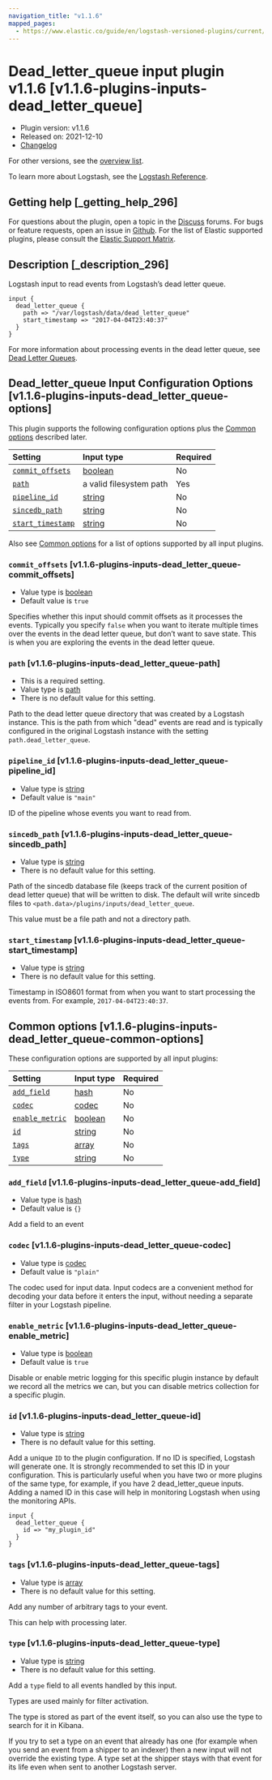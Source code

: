 ```yaml
---
navigation_title: "v1.1.6"
mapped_pages:
  - https://www.elastic.co/guide/en/logstash-versioned-plugins/current/v1.1.6-plugins-inputs-dead_letter_queue.html
---
```


# Dead_letter_queue input plugin v1.1.6 [v1.1.6-plugins-inputs-dead_letter_queue]

* Plugin version: v1.1.6
* Released on: 2021-12-10
* [Changelog](https://github.com/logstash-plugins/logstash-input-dead_letter_queue/blob/v1.1.6/CHANGELOG.md)

For other versions, see the [overview list](input-dead_letter_queue-index.md).

To learn more about Logstash, see the [Logstash Reference](https://www.elastic.co/guide/en/logstash/current/index.html).

## Getting help [_getting_help_296]

For questions about the plugin, open a topic in the [Discuss](http://discuss.elastic.co) forums. For bugs or feature requests, open an issue in [Github](https://github.com/logstash-plugins/logstash-input-dead_letter_queue). For the list of Elastic supported plugins, please consult the [Elastic Support Matrix](https://www.elastic.co/support/matrix#matrix_logstash_plugins).

## Description [_description_296]

Logstash input to read events from Logstash’s dead letter queue.

```
input {
  dead_letter_queue {
    path => "/var/logstash/data/dead_letter_queue"
    start_timestamp => "2017-04-04T23:40:37"
  }
}
```

For more information about processing events in the dead letter queue, see [Dead Letter Queues](https://www.elastic.co/guide/en/logstash/current/dead-letter-queues.html).

## Dead_letter_queue Input Configuration Options [v1.1.6-plugins-inputs-dead_letter_queue-options]

This plugin supports the following configuration options plus the [Common options](v1-1-6-plugins-inputs-dead_letter_queue.md#v1.1.6-plugins-inputs-dead_letter_queue-common-options) described later.

| Setting | Input type | Required |
| :- | :- | :- |
| [`commit_offsets`](v1-1-6-plugins-inputs-dead_letter_queue.md#v1.1.6-plugins-inputs-dead_letter_queue-commit_offsets) | [boolean](/lsr/value-types.md#boolean) | No |
| [`path`](v1-1-6-plugins-inputs-dead_letter_queue.md#v1.1.6-plugins-inputs-dead_letter_queue-path) | a valid filesystem path | Yes |
| [`pipeline_id`](v1-1-6-plugins-inputs-dead_letter_queue.md#v1.1.6-plugins-inputs-dead_letter_queue-pipeline_id) | [string](/lsr/value-types.md#string) | No |
| [`sincedb_path`](v1-1-6-plugins-inputs-dead_letter_queue.md#v1.1.6-plugins-inputs-dead_letter_queue-sincedb_path) | [string](/lsr/value-types.md#string) | No |
| [`start_timestamp`](v1-1-6-plugins-inputs-dead_letter_queue.md#v1.1.6-plugins-inputs-dead_letter_queue-start_timestamp) | [string](/lsr/value-types.md#string) | No |

Also see [Common options](v1-1-6-plugins-inputs-dead_letter_queue.md#v1.1.6-plugins-inputs-dead_letter_queue-common-options) for a list of options supported by all input plugins.

### `commit_offsets` [v1.1.6-plugins-inputs-dead_letter_queue-commit_offsets]

* Value type is [boolean](/lsr/value-types.md#boolean)
* Default value is `true`

Specifies whether this input should commit offsets as it processes the events. Typically you specify `false` when you want to iterate multiple times over the events in the dead letter queue, but don’t want to save state. This is when you are exploring the events in the dead letter queue.

### `path` [v1.1.6-plugins-inputs-dead_letter_queue-path]

* This is a required setting.
* Value type is [path](/lsr/value-types.md#path)
* There is no default value for this setting.

Path to the dead letter queue directory that was created by a Logstash instance. This is the path from which "dead" events are read and is typically configured in the original Logstash instance with the setting `path.dead_letter_queue`.

### `pipeline_id` [v1.1.6-plugins-inputs-dead_letter_queue-pipeline_id]

* Value type is [string](/lsr/value-types.md#string)
* Default value is `"main"`

ID of the pipeline whose events you want to read from.

### `sincedb_path` [v1.1.6-plugins-inputs-dead_letter_queue-sincedb_path]

* Value type is [string](/lsr/value-types.md#string)
* There is no default value for this setting.

Path of the sincedb database file (keeps track of the current position of dead letter queue) that will be written to disk. The default will write sincedb files to `<path.data>/plugins/inputs/dead_letter_queue`.

This value must be a file path and not a directory path.

### `start_timestamp` [v1.1.6-plugins-inputs-dead_letter_queue-start_timestamp]

* Value type is [string](/lsr/value-types.md#string)
* There is no default value for this setting.

Timestamp in ISO8601 format from when you want to start processing the events from. For example, `2017-04-04T23:40:37`.

## Common options [v1.1.6-plugins-inputs-dead_letter_queue-common-options]

These configuration options are supported by all input plugins:

| Setting | Input type | Required |
| :- | :- | :- |
| [`add_field`](v1-1-6-plugins-inputs-dead_letter_queue.md#v1.1.6-plugins-inputs-dead_letter_queue-add_field) | [hash](/lsr/value-types.md#hash) | No |
| [`codec`](v1-1-6-plugins-inputs-dead_letter_queue.md#v1.1.6-plugins-inputs-dead_letter_queue-codec) | [codec](/lsr/value-types.md#codec) | No |
| [`enable_metric`](v1-1-6-plugins-inputs-dead_letter_queue.md#v1.1.6-plugins-inputs-dead_letter_queue-enable_metric) | [boolean](/lsr/value-types.md#boolean) | No |
| [`id`](v1-1-6-plugins-inputs-dead_letter_queue.md#v1.1.6-plugins-inputs-dead_letter_queue-id) | [string](/lsr/value-types.md#string) | No |
| [`tags`](v1-1-6-plugins-inputs-dead_letter_queue.md#v1.1.6-plugins-inputs-dead_letter_queue-tags) | [array](/lsr/value-types.md#array) | No |
| [`type`](v1-1-6-plugins-inputs-dead_letter_queue.md#v1.1.6-plugins-inputs-dead_letter_queue-type) | [string](/lsr/value-types.md#string) | No |

### `add_field` [v1.1.6-plugins-inputs-dead_letter_queue-add_field]

* Value type is [hash](/lsr/value-types.md#hash)
* Default value is `{}`

Add a field to an event

### `codec` [v1.1.6-plugins-inputs-dead_letter_queue-codec]

* Value type is [codec](/lsr/value-types.md#codec)
* Default value is `"plain"`

The codec used for input data. Input codecs are a convenient method for decoding your data before it enters the input, without needing a separate filter in your Logstash pipeline.

### `enable_metric` [v1.1.6-plugins-inputs-dead_letter_queue-enable_metric]

* Value type is [boolean](/lsr/value-types.md#boolean)
* Default value is `true`

Disable or enable metric logging for this specific plugin instance by default we record all the metrics we can, but you can disable metrics collection for a specific plugin.

### `id` [v1.1.6-plugins-inputs-dead_letter_queue-id]

* Value type is [string](/lsr/value-types.md#string)
* There is no default value for this setting.

Add a unique `ID` to the plugin configuration. If no ID is specified, Logstash will generate one. It is strongly recommended to set this ID in your configuration. This is particularly useful when you have two or more plugins of the same type, for example, if you have 2 dead\_letter\_queue inputs. Adding a named ID in this case will help in monitoring Logstash when using the monitoring APIs.

```
input {
  dead_letter_queue {
    id => "my_plugin_id"
  }
}
```

### `tags` [v1.1.6-plugins-inputs-dead_letter_queue-tags]

* Value type is [array](/lsr/value-types.md#array)
* There is no default value for this setting.

Add any number of arbitrary tags to your event.

This can help with processing later.

### `type` [v1.1.6-plugins-inputs-dead_letter_queue-type]

* Value type is [string](/lsr/value-types.md#string)
* There is no default value for this setting.

Add a `type` field to all events handled by this input.

Types are used mainly for filter activation.

The type is stored as part of the event itself, so you can also use the type to search for it in Kibana.

If you try to set a type on an event that already has one (for example when you send an event from a shipper to an indexer) then a new input will not override the existing type. A type set at the shipper stays with that event for its life even when sent to another Logstash server.
